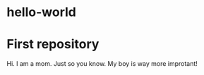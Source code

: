 # hello-world
First repository
========

Hi. I am a mom. Just so you know. My boy is way more improtant!
